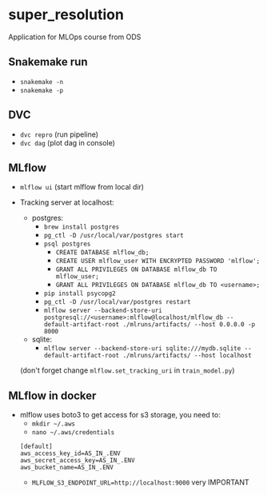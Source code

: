 # super_resolution

Application for MLOps course from ODS

## Snakemake run
- `snakemake -n` 
- `snakemake -p`

## DVC
- `dvc repro` (run pipeline)
- `dvc dag` (plot dag in console)

## MLflow
- `mlflow ui` (start mlflow from local dir)
- Tracking server at localhost:
  - postgres:
    - `brew install postgres`
    - `pg_ctl -D /usr/local/var/postgres start`
    - `psql postgres`
      - `CREATE DATABASE mlflow_db;`
      - `CREATE USER mlflow_user WITH ENCRYPTED PASSWORD 'mlflow';`
      - `GRANT ALL PRIVILEGES ON DATABASE mlflow_db TO mlflow_user;`
      - `GRANT ALL PRIVILEGES ON DATABASE mlflow_db TO <username>;`
    - `pip install psycopg2`
    - `pg_ctl -D /usr/local/var/postgres restart`
    - `mlflow server --backend-store-uri postgresql://<username>:mlflow@localhost/mlflow_db --default-artifact-root ./mlruns/artifacts/ --host 0.0.0.0 -p 8000`
  - sqlite:
    - `mlflow server --backend-store-uri sqlite:///mydb.sqlite --default-artifact-root ./mlruns/artifacts/ --host localhost`
  
  (don't forget change `mlflow.set_tracking_uri` in `train_model.py`)

## MLflow in docker
- mlflow uses boto3 to get access for s3 storage, you need to:
  - `mkdir ~/.aws`
  - `nano ~/.aws/credentials`
  ```
  [default]
  aws_access_key_id=AS_IN_.ENV
  aws_secret_access_key=AS_IN_.ENV
  aws_bucket_name=AS_IN_.ENV
  ```
  - `MLFLOW_S3_ENDPOINT_URL=http://localhost:9000` very IMPORTANT
  
